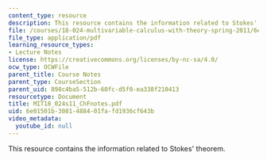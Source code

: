 ```yaml
---
content_type: resource
description: This resource contains the information related to Stokes' theorem.
file: /courses/18-024-multivariable-calculus-with-theory-spring-2011/6e01501b3081488401fafd1936cf643b_MIT18_024s11_ChFnotes.pdf
file_type: application/pdf
learning_resource_types:
- Lecture Notes
license: https://creativecommons.org/licenses/by-nc-sa/4.0/
ocw_type: OCWFile
parent_title: Course Notes
parent_type: CourseSection
parent_uid: 898c4ba5-512b-60fc-d5f0-ea338f210413
resourcetype: Document
title: MIT18_024s11_ChFnotes.pdf
uid: 6e01501b-3081-4884-01fa-fd1936cf643b
video_metadata:
  youtube_id: null
---
```

This resource contains the information related to Stokes' theorem.